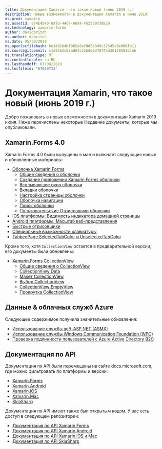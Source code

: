```yaml
---
title: Документация Xamarin, что такое новый (июнь 2019 г.)
description: Новые возможности в документации Xamarin в июне 2019.
ms.prod: xamarin
ms.assetid: 874E4540-0A7D-4AC7-A8A4-F62529730E29
ms.technology: xamarin-forms
author: davidbritch
ms.author: dabritch
ms.date: 05/30/2019
ms.openlocfilehash: 6e1401b4bf865d8af8d56349c32545a0e060fb11
ms.sourcegitcommit: c1d85b2c62ad84c22bdee37874ad30128581bca6
ms.translationtype: MT
ms.contentlocale: ru-RU
ms.lasthandoff: 07/08/2019
ms.locfileid: "67650713"
---
```

# <a name="xamarin-docs-whats-new-june-2019"></a>Документация Xamarin, что такое новый (июнь 2019 г.)

Добро пожаловать в новые возможности в документации Xamarin 2019 июня. Ниже перечислены некоторые Недавние документы, которые мы опубликовали.

## <a name="xamarinforms-40"></a>Xamarin.Forms 4.0

Xamarin.Forms 4.0 были выпущены в мае и включает следующие новые и обновленные материалы:

- [Оболочка Xamarin.Forms](~/xamarin-forms/app-fundamentals/shell/index.md)
  - [Общие сведения о оболочки](~/xamarin-forms/app-fundamentals/shell/introduction.md)
  - [Создание приложения Xamarin.Forms оболочки](~/xamarin-forms/app-fundamentals/shell/create.md)
  - [Всплывающее окно оболочки](~/xamarin-forms/app-fundamentals/shell/flyout.md)
  - [Вкладки оболочки](~/xamarin-forms/app-fundamentals/shell/tabs.md)
  - [Настройка страницы оболочки](~/xamarin-forms/app-fundamentals/shell/configuration.md)
  - [Оболочка навигации](~/xamarin-forms/app-fundamentals/shell/navigation.md)
  - [Поиск оболочки](~/xamarin-forms/app-fundamentals/shell/search.md)
  - [Пользовательские Отрисовщики оболочки](~/xamarin-forms/app-fundamentals/shell/customrenderers.md)
- [iOS платформы: Видимость индикатора домашней страницы](~/xamarin-forms/platform/ios/page-home-indicator.md)
- [Android платформы: Масштаб веб-представления](~/xamarin-forms/platform/android/webview-zoom-controls.md)
- [Быстрые отрисовщики](~/xamarin-forms/internals/fast-renderers.md)
- [Специальные возможности клавиатуры](~/xamarin-forms/app-fundamentals/accessibility/keyboard.md)
- [TabbedPage SelectedTabColor и UnselectedTabColor](~/xamarin-forms/app-fundamentals/navigation/tabbed-page.md)

Кроме того, хотя `CollectionView` остается в предварительной версии, его документы были обновлены:

- [Xamarin.Forms CollectionView](~/xamarin-forms/user-interface/collectionview/index.md)
  - [Общие сведения о CollectionView](~/xamarin-forms/user-interface/collectionview/introduction.md)
  - [CollectionView Data](~/xamarin-forms/user-interface/collectionview/populate-data.md)
  - [Макет CollectionView](~/xamarin-forms/user-interface/collectionview/layout.md)
  - [Выбор CollectionView](~/xamarin-forms/user-interface/collectionview/selection.md)
  - [CollectionView EmptyView](~/xamarin-forms/user-interface/collectionview/emptyview.md)
  - [Прокрутка CollectionView](~/xamarin-forms/user-interface/collectionview/scrolling.md)

## <a name="data--azure-cloud-services"></a>Данные & облачных служб Azure

Следующее содержимое получила значительные обновления:

- [Использование службы веб-ASP.NET (ASMX)](~/xamarin-forms/data-cloud/web-services/asmx.md)
- [Использование службы Windows Communication Foundation (WFC)](~/xamarin-forms/data-cloud/web-services/wcf.md)
- [Проверка подлинности пользователей с Azure Active Directory B2C](~/xamarin-forms/data-cloud/authentication/azure-ad-b2c.md)

## <a name="api-docs"></a>Документация по API

Документация по API были перемещены на сайте docs.microsoft.com, где можно фильтровать по платформы и версии:

- [Xamarin.Forms](xref:Xamarin.Forms)
- [Xamarin.Android](/dotnet/api/?view=xamarinandroid-7.1)
- [Xamarin.iOS](/dotnet/api/?view=xamarin-ios-sdk-12)
- [Xamarin.Mac](/dotnet/api/?view=xamarinmac-3.0)
- [SkiaSharp](xref:SkiaSharp)

Документация по API имеют также был открытым кодом. У вас есть доступ в следующем репозитории:

- [Документация по API Xamarin.Forms](https://github.com/xamarin/Xamarin.Forms-api-docs)
- [Документация по API Xamarin.Android](https://github.com/xamarin/android-api-docs)
- [Документация по API Xamarin.iOS и Mac](https://github.com/xamarin/apple-api-docs)
- [Документация по API SkiaSharp](https://github.com/mono/skiasharp-api-docs)
